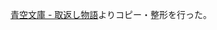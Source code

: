 <!-- playscript-title -->

<!-- playscript-authors-->

[青空文庫 - 取返し物語](https://www.aozora.gr.jp/cards/000076/files/46934_33273.html)よりコピー・整形を行った。
